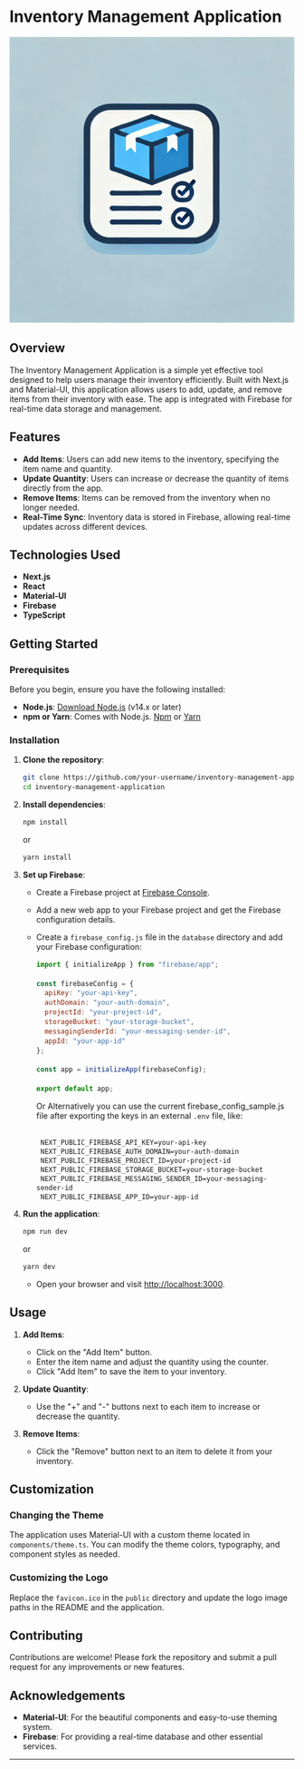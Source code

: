 # Inventory Management Application

![Logo](README_LOGO.png)

## Overview

The Inventory Management Application is a simple yet effective tool designed to help users manage their inventory efficiently. Built with Next.js and Material-UI, this application allows users to add, update, and remove items from their inventory with ease. The app is integrated with Firebase for real-time data storage and management.

## Features

- **Add Items**: Users can add new items to the inventory, specifying the item name and quantity.
- **Update Quantity**: Users can increase or decrease the quantity of items directly from the app.
- **Remove Items**: Items can be removed from the inventory when no longer needed.
- **Real-Time Sync**: Inventory data is stored in Firebase, allowing real-time updates across different devices.

## Technologies Used

- **Next.js**
- **React**
- **Material-UI**
- **Firebase**
- **TypeScript**

## Getting Started

### Prerequisites

Before you begin, ensure you have the following installed:

- **Node.js**: [Download Node.js](https://nodejs.org/) (v14.x or later)
- **npm or Yarn**: Comes with Node.js. [Npm](https://www.npmjs.com/) or [Yarn](https://yarnpkg.com/)

### Installation

1. **Clone the repository**:

   ```bash
   git clone https://github.com/your-username/inventory-management-application.git
   cd inventory-management-application
   ```

2. **Install dependencies**:

   ```bash
   npm install
   ```

   or

   ```bash
   yarn install
   ```

3. **Set up Firebase**:
   - Create a Firebase project at [Firebase Console](https://console.firebase.google.com/).
   - Add a new web app to your Firebase project and get the Firebase configuration details.
   - Create a `firebase_config.js` file in the `database` directory and add your Firebase configuration:

     ```javascript
     import { initializeApp } from "firebase/app";

     const firebaseConfig = {
       apiKey: "your-api-key",
       authDomain: "your-auth-domain",
       projectId: "your-project-id",
       storageBucket: "your-storage-bucket",
       messagingSenderId: "your-messaging-sender-id",
       appId: "your-app-id"
     };

     const app = initializeApp(firebaseConfig);

     export default app;
     ```

     Or Alternatively you can use the current firebase_config_sample.js file after exporting the keys in an external `.env` file, like:

     ```env

      NEXT_PUBLIC_FIREBASE_API_KEY=your-api-key
      NEXT_PUBLIC_FIREBASE_AUTH_DOMAIN=your-auth-domain
      NEXT_PUBLIC_FIREBASE_PROJECT_ID=your-project-id
      NEXT_PUBLIC_FIREBASE_STORAGE_BUCKET=your-storage-bucket
      NEXT_PUBLIC_FIREBASE_MESSAGING_SENDER_ID=your-messaging-sender-id
      NEXT_PUBLIC_FIREBASE_APP_ID=your-app-id

4. **Run the application**:

   ```bash
   npm run dev
   ```

   or

   ```bash
   yarn dev
   ```

   - Open your browser and visit [http://localhost:3000](http://localhost:3000).

## Usage

1. **Add Items**:
   - Click on the "Add Item" button.
   - Enter the item name and adjust the quantity using the counter.
   - Click "Add Item" to save the item to your inventory.

2. **Update Quantity**:
   - Use the "+" and "-" buttons next to each item to increase or decrease the quantity.

3. **Remove Items**:
   - Click the "Remove" button next to an item to delete it from your inventory.

## Customization

### Changing the Theme

The application uses Material-UI with a custom theme located in `components/theme.ts`. You can modify the theme colors, typography, and component styles as needed.

### Customizing the Logo

Replace the `favicon.ico` in the `public` directory and update the logo image paths in the README and the application.

## Contributing

Contributions are welcome! Please fork the repository and submit a pull request for any improvements or new features.

## Acknowledgements

- **Material-UI**: For the beautiful components and easy-to-use theming system.
- **Firebase**: For providing a real-time database and other essential services.

---
